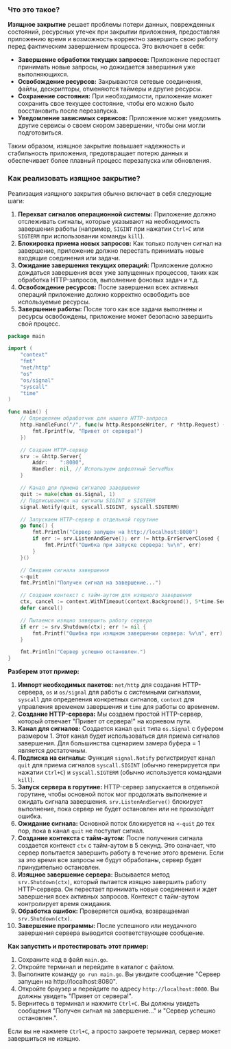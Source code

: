 
### Что это такое?
**Изящное закрытие** решает  проблемы потери данных, поврежденных состояний, ресурсных утечек  при закрытии приложения, предоставляя приложению время и возможность корректно завершить свою работу перед фактическим завершением процесса. Это включает в себя:
- **Завершение обработки текущих запросов:** Приложение перестает принимать новые запросы, но дожидается завершения уже выполняющихся.
- **Освобождение ресурсов:** Закрываются сетевые соединения, файлы, дескрипторы, отменяются таймеры и другие ресурсы.
- **Сохранение состояния:** При необходимости, приложение может сохранить свое текущее состояние, чтобы его можно было восстановить после перезапуска.
- **Уведомление зависимых сервисов:** Приложение может уведомить другие сервисы о своем скором завершении, чтобы они могли подготовиться.

Таким образом, изящное закрытие повышает надежность и стабильность приложения, предотвращает потерю данных и обеспечивает более плавный процесс перезапуска или обновления.

### Как реализовать изящное закрытие?
Реализация изящного закрытия обычно включает в себя следующие шаги:

1. **Перехват сигналов операционной системы:** Приложение должно отслеживать сигналы, которые указывают на необходимость завершения работы (например, `SIGINT` при нажатии `Ctrl+C` или `SIGTERM` при использовании команды `kill`).
2. **Блокировка приема новых запросов:** Как только получен сигнал на завершение, приложение должно перестать принимать новые входящие соединения или задачи.
3. **Ожидание завершения текущих операций:** Приложение должно дождаться завершения всех уже запущенных процессов, таких как обработка HTTP-запросов, выполнение фоновых задач и т.д.
4. **Освобождение ресурсов:** После завершения всех активных операций приложение должно корректно освободить все используемые ресурсы.
5. **Завершение работы:** После того как все задачи выполнены и ресурсы освобождены, приложение может безопасно завершить свой процесс.

```go
package main

import (
	"context"
	"fmt"
	"net/http"
	"os"
	"os/signal"
	"syscall"
	"time"
)

func main() {
	// Определяем обработчик для нашего HTTP-запроса
	http.HandleFunc("/", func(w http.ResponseWriter, r *http.Request) {
		fmt.Fprintf(w, "Привет от сервера!")
	})

	// Создаем HTTP-сервер
	srv := &http.Server{
		Addr:    ":8080",
		Handler: nil, // Используем дефолтный ServeMux
	}

	// Канал для приема сигналов завершения
	quit := make(chan os.Signal, 1)
	// Подписываемся на сигналы SIGINT и SIGTERM
	signal.Notify(quit, syscall.SIGINT, syscall.SIGTERM)

	// Запускаем HTTP-сервер в отдельной горутине
	go func() {
		fmt.Println("Сервер запущен на http://localhost:8080")
		if err := srv.ListenAndServe(); err != http.ErrServerClosed {
			fmt.Printf("Ошибка при запуске сервера: %v\n", err)
		}
	}()

	// Ожидаем сигнала завершения
	<-quit
	fmt.Println("Получен сигнал на завершение...")

	// Создаем контекст с тайм-аутом для изящного завершения
	ctx, cancel := context.WithTimeout(context.Background(), 5*time.Second)
	defer cancel()

	// Пытаемся изящно завершить работу сервера
	if err := srv.Shutdown(ctx); err != nil {
		fmt.Printf("Ошибка при изящном завершении сервера: %v\n", err)
	}

	fmt.Println("Сервер успешно остановлен.")
}
```

**Разберем этот пример:**

1. **Импорт необходимых пакетов:** `net/http` для создания HTTP-сервера, `os` и `os/signal` для работы с системными сигналами, `syscall` для определения конкретных сигналов, `context` для управления временем завершения и `time` для работы со временем.
2. **Создание HTTP-сервера:** Мы создаем простой HTTP-сервер, который отвечает "Привет от сервера!" на корневом пути.
3. **Канал для сигналов:** Создается канал `quit` типа `os.Signal` с буфером размером 1. Этот канал будет использоваться для приема сигналов завершения. Для большинства сценарием замера буфера  = 1 является достаточным.
4. **Подписка на сигналы:** Функция `signal.Notify` регистрирует канал `quit` для приема сигналов `syscall.SIGINT` (обычно генерируется при нажатии `Ctrl+C`) и `syscall.SIGTERM` (обычно используется командами `kill`).
5. **Запуск сервера в горутине:** HTTP-сервер запускается в отдельной горутине, чтобы основной поток мог продолжать выполнение и ожидать сигнала завершения. `srv.ListenAndServe()` блокирует выполнение, пока сервер не будет остановлен или не произойдет ошибка.
6. **Ожидание сигнала:** Основной поток блокируется на `<-quit` до тех пор, пока в канал `quit` не поступит сигнал.
7. **Создание контекста с тайм-аутом:** После получения сигнала создается контекст `ctx` с тайм-аутом в 5 секунд. Это означает, что сервер попытается завершить работу в течение этого времени. Если за это время все запросы не будут обработаны, сервер будет принудительно остановлен.
8. **Изящное завершение сервера:** Вызывается метод `srv.Shutdown(ctx)`, который пытается изящно завершить работу HTTP-сервера. Он перестает принимать новые соединения и ждет завершения всех активных запросов. Контекст с тайм-аутом контролирует время ожидания.
9. **Обработка ошибок:** Проверяется ошибка, возвращаемая `srv.Shutdown(ctx)`.
10. **Завершение программы:** После успешного или неудачного завершения сервера выводится соответствующее сообщение.

**Как запустить и протестировать этот пример:**

1. Сохраните код в файл `main.go`.
2. Откройте терминал и перейдите в каталог с файлом.
3. Выполните команду `go run main.go`. Вы увидите сообщение "Сервер запущен на http://localhost:8080".
4. Откройте браузер и перейдите по адресу `http://localhost:8080`. Вы должны увидеть "Привет от сервера!".
5. Вернитесь в терминал и нажмите `Ctrl+C`. Вы должны увидеть сообщения "Получен сигнал на завершение..." и "Сервер успешно остановлен.".

Если вы не нажмете `Ctrl+C`, а просто закроете терминал, сервер может завершиться не изящно.
